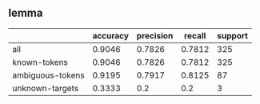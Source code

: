 
## lemma

|                  | accuracy | precision | recall | support |
|------------------|----------|-----------|--------|---------|
| all              | 0.9046   | 0.7826    | 0.7812 | 325     |
| known-tokens     | 0.9046   | 0.7826    | 0.7812 | 325     |
| ambiguous-tokens | 0.9195   | 0.7917    | 0.8125 | 87      |
| unknown-targets  | 0.3333   | 0.2       | 0.2    | 3       |


